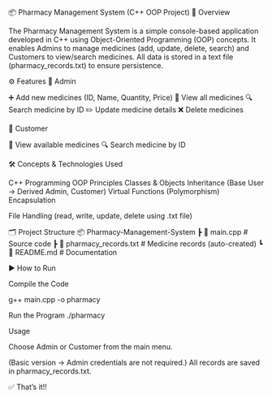 📦 Pharmacy Management System (C++ OOP Project)
📖 Overview

The Pharmacy Management System is a simple console-based application developed in C++ using Object-Oriented Programming (OOP) concepts.
It enables Admins to manage medicines (add, update, delete, search) and Customers to view/search medicines.
All data is stored in a text file (pharmacy_records.txt) to ensure persistence.

⚙️ Features
🔑 Admin

➕ Add new medicines (ID, Name, Quantity, Price)
📄 View all medicines
🔍 Search medicine by ID
✏️ Update medicine details
❌ Delete medicines


👥 Customer

📄 View available medicines
🔍 Search medicine by ID


🛠️ Concepts & Technologies Used

C++ Programming
OOP Principles
Classes & Objects
Inheritance (Base User → Derived Admin, Customer)
Virtual Functions (Polymorphism)
Encapsulation

File Handling (read, write, update, delete using .txt file)

🗂️ Project Structure
📦 Pharmacy-Management-System
 ┣ 📜 main.cpp               # Source code
 ┣ 📜 pharmacy_records.txt   # Medicine records (auto-created)
 ┗ 📜 README.md              # Documentation


▶️ How to Run

Compile the Code

g++ main.cpp -o pharmacy

Run the Program
./pharmacy


Usage

Choose Admin or Customer from the main menu.

(Basic version → Admin credentials are not required.)
All records are saved in pharmacy_records.txt.

✅ That’s it!!
